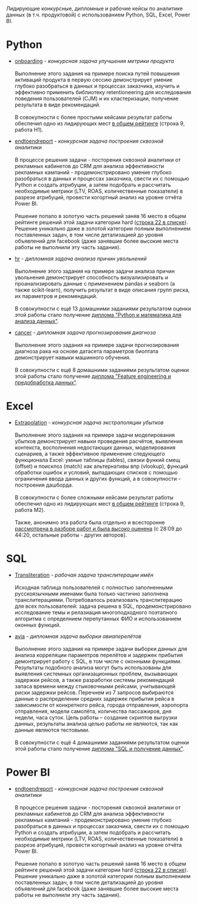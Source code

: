 Лидирующие конкурсные, дипломные и рабочие кейсы по аналитике данных (в т.ч. продуктовой) с использованием Python, SQL, Excel, Power BI.

# Python
* [onboarding](https://github.com/romanolegov/portfolio/tree/main/python/onboarding)  - *конкурсная задача улучшения метрики продукта*  <br/><br/>
Выполнение этого задания на примере поиска путей повышения активаций продукта в первую сессию демонстрирует умение глубоко разобраться в данных и процессах заказчика, изучить и эффективно применить библиотеку retentioneering для исследования поведения пользователей (CJM) и их кластеризации, получение результата в виде рекомендаций. <br/><br/>  В совокупности с более простыми кейсами результат работы обеспечил одно из лидирующих мест [в общем рейтинге](https://contest.careerfactory.ru/contest_inside/1645712833779x504186065893457900) (строка 9, работа H1).

* [endtoendreport](https://github.com/romanolegov/portfolio/tree/main/PowerBI/endtoendreport) - *конкурсная задача построения сквозной аналитики*  <br/><br/> 
В процессе решения задачи - посторения сквозной аналитики от рекламных кабинетов до CRM для анализа эффективности рекламных кампаний - продемонстрировано умение глубоко разобраться в данных и процессах заказчика, свести их с помощью Python и создать атрибуции, а затем подобрать и рассчитать необходимые метрики (LTV, ROAS, количественные показатели) в разрезе атрибуций, провести когортный анализ на уровне отчёта Power BI.<br/><br/>  Решение попало в золотую часть решений заняв 16 место в общем рейтинге решений этой задачи категории hard ([строка 22 в списке](https://contest.careerfactory.ru/contest_inside/1631727068357x533886067160645600)). Решение уникально даже в золотой категории полным выполнением поставленных задач, в том числе детализацией до уровня объявлений для facebook (даже занявшие более высокие места работы не выполнили эту часть задания).

* [hr](https://github.com/romanolegov/portfolio/tree/main/python/hr) - *дипломная задача анализа причин увольнений*  <br/><br/> 
Выполнение этого задания на примере задачи анализа причин увольнения демонстрирует способность визуализировать и проанализировать данные с применением pandas и seaborn (а также scikit-learn), получить результат в виде описания групп риска, их параметров и рекомендаций. <br/><br/> В совокупности с ещё 13 домашними заданиями результатом оценки этой работы стало получение [диплома "Python и математика для анализа данных"](https://github.com/romanolegov/portfolio/blob/main/python/hr/cert.jpg).

* [cancer](https://github.com/romanolegov/portfolio/tree/main/python/cancer) - *дипломная задача прогнозирования диагноза*  <br/><br/> 
Выполнение этого задания на примере задачи прогнозирования диагноза рака на основе датасета параметров биоптата демонстрирует навыки машинного обучения. <br/><br/> В совокупности с ещё 8 домашними заданиями результатом оценки этой работы стало получение [диплома "Feature engineering и предобработка данных"](https://github.com/romanolegov/portfolio/blob/main/python/cancer/cert.jpg).
  
# Excel

* [Extrapolation](https://github.com/romanolegov/portfolio/tree/main/Excel/Extrapolation) - *конкурсная задача экстраполяции убытков*  <br/><br/> 
Выполнение этого задания на примере задачи моделирования убытков демонстрирует навыки проведения расчётов, выявления контекста, восполнения недостающих данных, моделирования сценариев, а также эффективное применение следующего функционала Excel: умные таблицы (tables), связки функий смещ (offset) и поискпоз (match) как альтернативы впр (vlookup), функций обработки ошибок и условий, выпадающих списков с помощью ограничения ввода данных и других функций, а в совокупности - построения дашборда. <br/><br/>В совокупности с более сложными кейсами результат работы обеспечил одно из лидирующих мест [в общем рейтинге](https://contest.careerfactory.ru/contest_inside/1645712833779x504186065893457900) (строка 9, работа M2).<br/><br/> Также, анонимно эта работа была отдельно и всесторонне [рассмотрена в разборе работ и была высоко оценена](https://youtu.be/5L4eBeOp0Tk?t=1689) (c 28:09 до 44:20, остальные работы - других авторов).

# SQL
* [Transliteration](https://github.com/romanolegov/portfolio/tree/main/sql/transliteration) - *рабочая задача транслитерации имён*  <br/><br/> 
Исходная таблица пользователей с полностью заполненными русскоязычными именами была только частично заполнена транслитерациями. Потребовалось реализовать транслитерацию для всех пользователей: задача решена в SQL, продемонстрировано исследование темы и релазиация многоподходного поэтапного алгоритма с определнием перепутанных ФИО и использованием оконных функций.

* [avia](https://github.com/romanolegov/portfolio/tree/main/sql/avia) - *дипломная задача выборки авиаперелётов*  <br/><br/> 
Выполнение этого задания на примере задачи выборки данных для анализа корреляции параметров перелётов и задержек прибытия демонтрирует работу с SQL, в том числе с оконными функциями. Результаты подобного анализа могут быть использованы для выявления системных организационных проблем, вызывающих задержки рейсов, а также разработки системы рекомендаций запаса времени между стыковочными рейсами, учитывающей риски задержки рейсов. Перечнем из 7 запросов выбираются данные о распределении средних задержек прибытия рейса в зависимости от конкретного рейса, города отправления, аэропорта отправления, модели самолёта, количества пассажиров, дня недели, часа суток. Цель работы – создание скриптов выгрузки данных, результаты анализа целью работы не являются, так как данные являются тестовыми.<br/><br/> В совокупности с ещё 4 домашними заданиями результатом оценки этой работы стало получение [диплома "SQL и получение данных"](https://github.com/romanolegov/portfolio/blob/main/sql/avia/cert.jpg).

# Power BI
* [endtoendreport](https://github.com/romanolegov/portfolio/tree/main/PowerBI/endtoendreport) - *конкурсная задача построения сквозной аналитики*  <br/><br/> 
В процессе решения задачи - посторения сквозной аналитики от рекламных кабинетов до CRM для анализа эффективности рекламных кампаний - продемонстрировано умение глубоко разобраться в данных и процессах заказчика, свести их с помощью Python и создать атрибуции, а затем подобрать и рассчитать необходимые метрики (LTV, ROAS, количественные показатели) в разрезе атрибуций, провести когортный анализ на уровне отчёта Power BI. <br/><br/>  Решение попало в золотую часть решений заняв 16 место в общем рейтинге решений этой задачи категории hard ([строка 22 в списке](https://contest.careerfactory.ru/contest_inside/1631727068357x533886067160645600)). Решение уникально даже в золотой категории полным выполнением поставленных задач, в том числе детализацией до уровня объявлений для facebook (даже занявшие более высокие места работы не выполнили эту часть задания).
